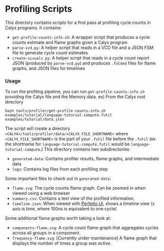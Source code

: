 # Profiling Scripts

This directory contains scripts for a first pass at profiling cycle counts in Calyx programs. It contains:

- `get-profile-counts-info.sh`: A wrapper script that produces a cycle counts estimate and flame graphs given a Calyx program
- `parse-vcd.py`: A helper script that reads in a VCD file and a JSON FSM file to generate cycle count estimates
- `create-visuals.py`: A helper script that reads in a cycle count report JSON (produced by `parse-vcd.py`) and produces `.folded` files for flame graphs, and JSON files for timelines

### Usage

To run the profiling pipeline, you can run `get-profile-counts-info.sh` providing the Calyx file and the Memory data. ex) From the Calyx root directory
```
bash tools/profiler/get-profile-counts-info.sh examples/tutorial/language-tutorial-compute.futil examples/tutorial/data.json
```

The script will create a directory `<CALYX>/tools/profiler/data/<CALYX_FILE_SHORTNAME>` where `<CALYX_FILE_SHORTNAME>` is the part of your `.futil` file before the `.futil` (ex. the shortname for `language-tutorial-compute.futil` would be `language-tutorial-compute`.) This directory contains two subdirectories:

- `generated-data`: Contains profiler results, flame graphs, and intermediate data
- `logs`: Contains log files from each profiling step

Some important files to check out in `generated-data`:

- `flame.svg`: The cycle counts flame graph. Can be zoomed in when viewed using a web browser
- `summary.csv`: Contains a text view of the profiled information.
- `timeline.json`: When viewed with [Perfetto UI](https://ui.perfetto.dev/), shows a timeline view (x axis is time, where 100ns is equivalent to one cycle)

Some additional flame graphs worth taking a look at:

- `components-flame.svg`: A cycle count flame graph that aggregates cycles across all groups in a component.
- `frequency-flame.svg`: [Currently under maintenance] A flame graph that displays the number of times a group was _active_.